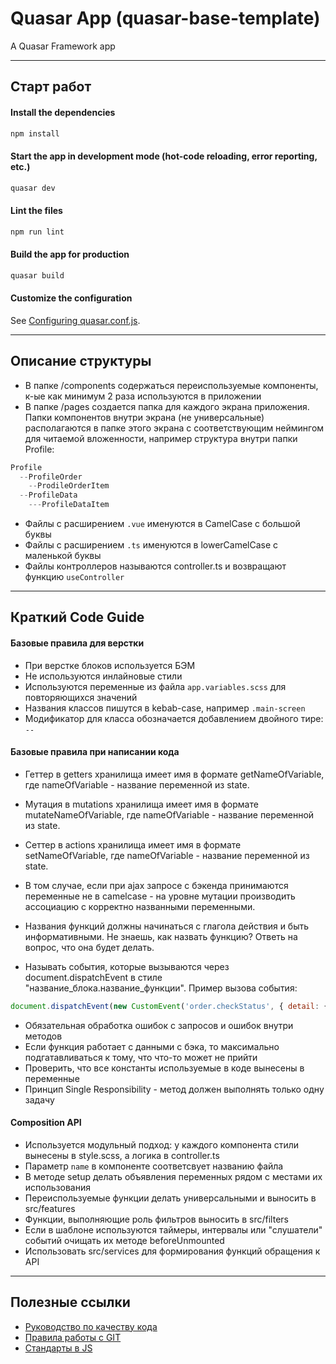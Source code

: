# Quasar App (quasar-base-template)

A Quasar Framework app

---

## Старт работ

#### Install the dependencies
```bash
npm install
```

#### Start the app in development mode (hot-code reloading, error reporting, etc.)
```bash
quasar dev
```

#### Lint the files
```bash
npm run lint
```

#### Build the app for production
```bash
quasar build
```

#### Customize the configuration
See [Configuring quasar.conf.js](https://quasar.dev/quasar-cli/quasar-conf-js).

---

## Описание структуры
* В папке /components содержаться переиспользуемые компоненты, к-ые как минимум 2 раза используются в приложении
* В папке /pages создается папка для каждого экрана приложения. Папки компонентов внутри экрана (не универсальные) располагаются в папке этого экрана с соответствующим неймингом для читаемой вложенности, например структура внутри папки Profile:
``` js
Profile
  --ProfileOrder
    --ProdileOrderItem
  --ProfileData
    ---ProfileDataItem
```
* Файлы с расширением `.vue` именуются в CamelCase с большой буквы
* Файлы с расширением `.ts` именуются в lowerCamelCase с маленькой буквы
* Файлы контроллеров называются controller.ts и возвращают функцию `useController`

---

## Краткий Code Guide

#### Базовые правила для верстки
* При верстке блоков используется БЭМ
* Не используются инлайновые стили
* Используются переменные из файла `app.variables.scss` для повторяющихся значений
* Названия классов пишутся в kebab-case, например `.main-screen`
* Модификатор для класса обозначается добавлением двойного тире: `--`

#### Базовые правила при написании кода
* Геттер в getters хранилища имеет имя в формате getNameOfVariable, где nameOfVariable - название переменной из state.
* Мутация в mutations хранилища имеет имя в формате mutateNameOfVariable, где nameOfVariable - название переменной из state.
* Сеттер в actions хранилища имеет имя в формате setNameOfVariable, где nameOfVariable - название переменной из state.
* В том случае, если при ajax запросе с бэкенда принимаются переменные не в camelcase - на уровне мутации производить ассоциацию с корректно названными переменными.

* Названия функций должны начинаться с глагола действия и быть информативными. Не знаешь, как назвать функцию? Ответь на вопрос, что она будет делать.
* Называть события, которые вызываются через document.dispatchEvent в стиле "название_блока.название_функции". Пример вызова события:
``` js
document.dispatchEvent(new CustomEvent('order.checkStatus', { detail: { url } }));
```

* Обязательная обработка ошибок с запросов и ошибок внутри методов
* Если функция работает с данными с бэка, то максимально подгатавливаться к тому, что что-то может не прийти
* Проверить, что все константы используемые в коде вынесены в переменные
* Принцип Single Responsibility - метод должен выполнять только одну задачу

#### Composition API

* Используется модульный подход: у каждого компонента стили вынесены в style.scss, а логика в controller.ts
* Параметр `name` в компоненте соответсвует названию файла
* В методе setup делать объявления переменных рядом с местами их использования
* Переиспользуемые функции делать универсальными и выносить в src/features
* Функции, выполняющие роль фильтров выносить в src/filters
* Если в шаблоне используются таймеры, интервалы или "слушатели" событий очищать их методе beforeUnmounted
* Использовать src/services для формирования функций обращения к API

---

## Полезные ссылки
* [Руководство по качеству кода](https://gitlab.redramka.ru/missingsince1983/meetup-info/tree/main/1.%20codestyle-frontend/BASE)
* [Правила работы с GIT](https://gitlab.redramka.ru/missingsince1983/meetup-info/tree/main/1.%20codestyle-frontend/GIT)
* [Стандарты в JS](https://gitlab.redramka.ru/missingsince1983/meetup-info/tree/main/1.%20codestyle-frontend/JS)
